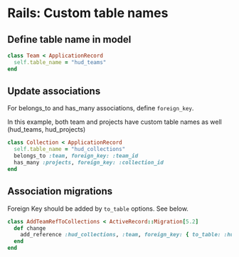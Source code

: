 # Rails: Custom table names 

## Define table name in model
```ruby 
class Team < ApplicationRecord
  self.table_name = "hud_teams"
end
```

## Update associations
For belongs_to and has_many associations, define `foreign_key`.

In this example, both team and projects have custom table names as well (hud_teams, hud_projects)
```ruby
class Collection < ApplicationRecord
  self.table_name = "hud_collections"
  belongs_to :team, foreign_key: :team_id
  has_many :projects, foreign_key: :collection_id
end
```

## Association migrations
Foreign Key should be added by `to_table` options. See below.
```ruby 
class AddTeamRefToCollections < ActiveRecord::Migration[5.2]
  def change
    add_reference :hud_collections, :team, foreign_key: { to_table: :hud_teams }
  end
end
```
